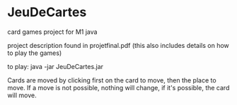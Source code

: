 # JeuDeCartes

card games project for M1 java

project description found in  projetfinal.pdf
(this also includes details on how to play the games)

to play:
java -jar JeuDeCartes.jar

Cards are moved by clicking first on the card to move, then the place to move.
If a move is not possible, nothing will change, if it's possible, the card will move.
